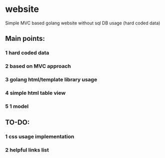 # website
Simple MVC based golang website without sql DB usage (hard coded data)

## Main points:
### 1 hard coded data
### 2 based on MVC approach
### 3 golang html/template library usage
### 4 simple html table view
### 5 1 model

## TO-DO:
### 1 css usage implementation
### 2 helpful links list
